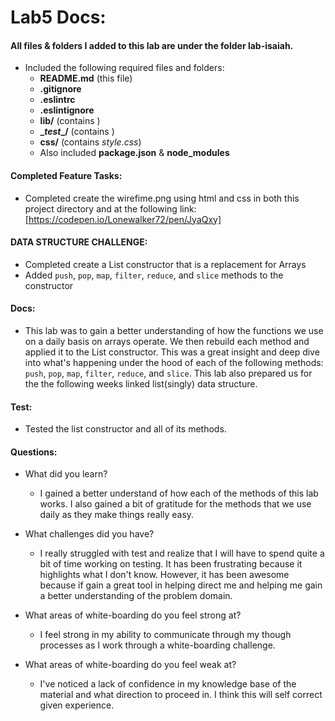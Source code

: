 # Lab5 Docs:

####  All files & folders I added to this lab are under the folder lab-isaiah.

* Included the following required files and folders:
  * **README.md** (this file)
  * **.gitignore**
  * **.eslintrc**
  * **.eslintignore**
  * **lib/** (contains <em>    </em>)
  * **\__test__/** (contains <em>    </em>)
  * **css/** (contains <em>style.css</em>)
  * Also included **package.json** & **node_modules**

#### Completed Feature Tasks:
* Completed create the wirefime.png using html and css in both this project directory and at the following link:
[https://codepen.io/Lonewalker72/pen/JyaQxy]

#### DATA STRUCTURE CHALLENGE:
* Completed create a List constructor that is a replacement for Arrays
* Added `push`, `pop`, `map`, `filter`, `reduce`, and `slice` methods to the constructor

#### Docs:
* This lab was to gain a better understanding of how the functions we use on a daily basis on arrays operate. We then rebuild each method and applied it to the List constructor. This was a great insight and deep dive into what's happening under the hood of each of the following methods: `push`, `pop`, `map`, `filter`, `reduce`, and `slice`. This lab also prepared us for the the following weeks linked list(singly) data structure.

#### Test:
* Tested the list constructor and all of its methods.

#### Questions:
* What did you learn?
  - I gained a better understand of how each of the methods of this lab works. I also gained a bit of gratitude for the methods that we use daily as they make things really easy.

* What challenges did you have?
  - I really struggled with test and realize that I will have to spend quite a bit of time working on testing. It has been frustrating because it highlights what I don't know. However, it has been awesome because if gain a great tool in helping direct me and helping me gain a better understanding of the problem domain.

* What areas of white-boarding do you feel strong at?
  - I feel strong in my ability to communicate through my though processes as I work through a white-boarding challenge.

* What areas of white-boarding do you feel weak at?
  - I've noticed a lack of confidence in my knowledge base of the material and what direction to proceed in. I think this will self correct given experience.
